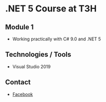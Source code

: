 # .NET 5 Course at T3H

## Module 1
- Working practically with C# 9.0 and .NET 5
## Technologies / Tools
- Visual Studio 2019
## Contact
- [Facebook](https://facebook.com/mavisphung43)